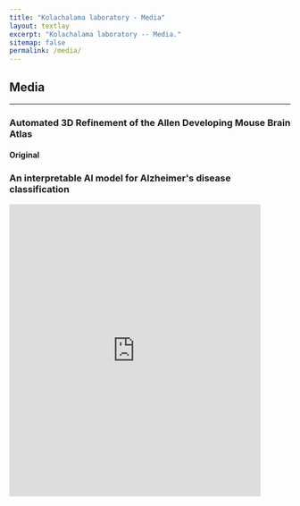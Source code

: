 ```yaml
---
title: "Kolachalama laboratory - Media"
layout: textlay
excerpt: "Kolachalama laboratory -- Media."
sitemap: false
permalink: /media/
---
```


## Media

---

### Automated 3D Refinement of the Allen Developing Mouse Brain Atlas

<div class="youtube center"><h4>Original</h4>
</div>

<div class="clear"></div>

### An interpretable AI model for Alzheimer's disease classification

<div class="youtube">
<iframe width="450" height="523" src="https://youtu.be/RgqyGPMbJ9w" frameborder="0" allow="autoplay; fullscreen" allowfullscreen></iframe>
</div>

<div class="clear"></div>




